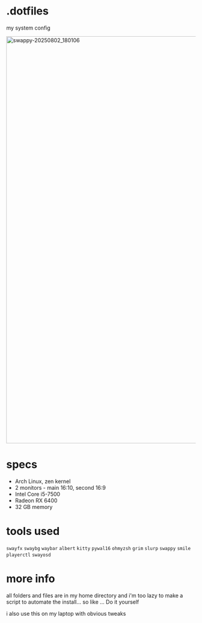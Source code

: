 # .dotfiles
my system config

<img width="1920" height="1080" alt="swappy-20250802_180106" src="https://github.com/user-attachments/assets/11d52a45-e3e6-4fa5-a4fe-332791ee8154" />

# specs
- Arch Linux, zen kernel
- 2 monitors - main 16:10, second 16:9
- Intel Core i5-7500
- Radeon RX 6400
- 32 GB memory

# tools used
`swayfx`
`swaybg`
`waybar`
`albert`
`kitty`
`pywal16`
`ohmyzsh`
`grim`
`slurp`
`swappy`
`smile`
`playerctl`
`swayosd`

# more info
all folders and files are in my home directory and i'm too lazy to make a script to automate the install... so like ... Do it yourself

i also use this on my laptop with obvious tweaks
